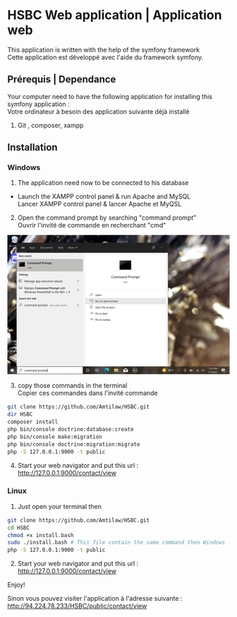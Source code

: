 # HSBC Web application | Application web

This application is written with the help of the symfony framework \
Cette application est développé avec l'aide du framework symfony.
## Prérequis | Dependance
Your computer need to have the following application for installing this symfony application : \
Votre ordinateur à besoin des application suivante déjà installé
1) Git , composer, xampp

## Installation
### Windows

1) The application need now to be connected to his database
- Launch the XAMPP control panel & run Apache and MySQL \
 Lancer XAMPP control panel & lancer Apache et MyQSL

2) Open the command prompt by searching "command prompt" \
  Ouvrir l'invité de commande en recherchant "cmd"

![Alt text](resourceReadme/WindowsCmdOpen.jpeg?raw=true "CmdSearch")

3)  copy those commands in the terminal \
Copier ces commandes dans l'invité commande

```bash
git clone https://github.com/Amtilaw/HSBC.git
dir HSBC
composer install
php bin/console doctrine:database:create 
php bin/console make:migration 
php bin/console doctrine:migration:migrate 
php -S 127.0.0.1:9000 -t public
```

4) Start your web navigator and put this url : http://127.0.0.1:9000/contact/view

### Linux
1) Just open your terminal then
```bash
git clone https://github.com/Amtilaw/HSBC.git
cd HSBC
chmod +x install.bash
sudo ./install.bash # This file contain the same command then Windows --> look 3)
php -S 127.0.0.1:9000 -t public
```

2) Start your web navigator and put this url : http://127.0.0.1:9000/contact/view

Enjoy!

Sinon vous pouvez visiter l'application à l'adresse suivante : http://94.224.78.233/HSBC/public/contact/view
